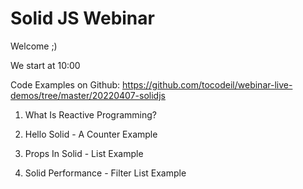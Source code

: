 # Solid JS Webinar



Welcome ;)

We start at 10:00


Code Examples on Github:
https://github.com/tocodeil/webinar-live-demos/tree/master/20220407-solidjs





1. What Is Reactive Programming?

2. Hello Solid - A Counter Example

3. Props In Solid - List Example

4. Solid Performance - Filter List Example



























